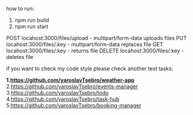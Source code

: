 how to run:
1. npm run build
2. npm run start

POST locahost:3000/files/upload - multipart/form-data uploads files
PUT locahost:3000/files/:key - multipart/form-data replaces file
GET locahost:3000/files/:key - returns file
DELETE locahost:3000/files/:key - deletes file

if you want to check my code style please check another test tasks:

**1.https://github.com/yaroslavTsebro/weather-app**
2.https://github.com/yaroslavTsebro/events-manager
3.https://github.com/yaroslavTsebro/todo
4.https://github.com/yaroslavTsebro/task-hub
5.https://github.com/yaroslavTsebro/booking-manager
